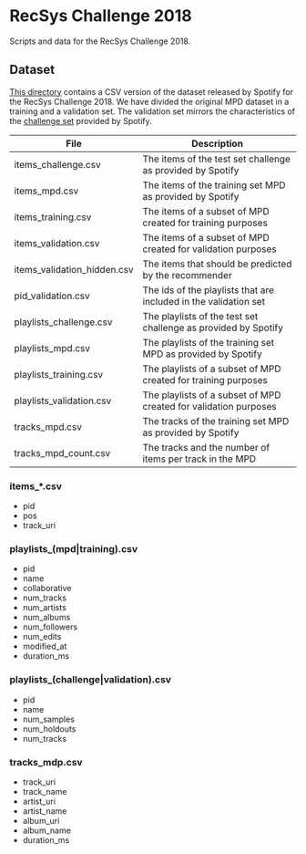 # RecSys Challenge 2018
Scripts and data for the RecSys Challenge 2018.

## Dataset
[This directory](https://istitutoboella-my.sharepoint.com/:f:/g/personal/giuseppe_rizzo_ismb_it/Eh3XEurFRMFFmNXTbMpBX4YBTfRrmwVnxsLPagpwcUBscA?e=kzvYH2) contains a CSV version of the dataset released by Spotify for the RecSys Challenge 2018. We have divided the original MPD dataset in a training and a validation set. The validation set mirrors the characteristics of the [challenge set](https://recsys-challenge.spotify.com/challenge_readme) provided by Spotify.

| File                        | Description                                                      |
| --------------------------- | ---------------------------------------------------------------- |
| items_challenge.csv         | The items of the test set challenge as provided by Spotify       |
| items_mpd.csv               | The items of the training set MPD as provided by Spotify         |
| items_training.csv          | The items of a subset of MPD created for training purposes       |
| items_validation.csv        | The items of a subset of MPD created for validation purposes     |
| items_validation_hidden.csv | The items that should be predicted by the recommender            |
| pid_validation.csv          | The ids of the playlists that are included in the validation set |
| playlists_challenge.csv     | The playlists of the test set challenge as provided by Spotify   |
| playlists_mpd.csv           | The playlists of the training set MPD as provided by Spotify     |
| playlists_training.csv      | The playlists of a subset of MPD created for training purposes   |
| playlists_validation.csv    | The playlists of a subset of MPD created for validation purposes |
| tracks_mpd.csv              | The tracks of the training set MPD as provided by Spotify        |
| tracks_mpd_count.csv        | The tracks and the number of items per track in the MPD          |

### items_*.csv

* pid
* pos
* track_uri

### playlists_(mpd|training).csv

* pid
* name
* collaborative
* num_tracks
* num_artists
* num_albums
* num_followers
* num_edits
* modified_at
* duration_ms

### playlists_(challenge|validation).csv

* pid
* name
* num_samples
* num_holdouts
* num_tracks

###  tracks_mdp.csv

* track_uri
* track_name
* artist_uri
* artist_name
* album_uri
* album_name
* duration_ms

